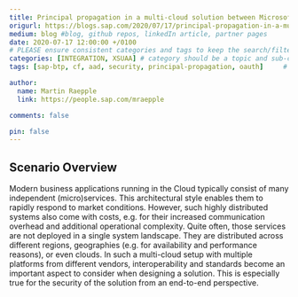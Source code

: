 ```yaml
---
title: Principal propagation in a multi-cloud solution between Microsoft Azure and SAP Business Technology Platform (BTP), Part I Building the foundation
origurl: https://blogs.sap.com/2020/07/17/principal-propagation-in-a-multi-cloud-solution-between-microsoft-azure-and-sap-cloud-platform-scp/
medium: blog #blog, github repos, linkedIn article, partner pages
date: 2020-07-17 12:00:00 +/0100
# PLEASE ensure consistent categories and tags to keep the search/filtering meaningful!
categories: [INTEGRATION, XSUAA] # category should be a topic and sub-category primary product
tags: [sap-btp, cf, aad, security, principal-propagation, oauth]     # TAG names should always be lowercase

author:
  name: Martin Raepple
  link: https://people.sap.com/mraepple

comments: false

pin: false
---
```


## Scenario Overview

Modern business applications running in the Cloud typically consist of many independent (micro)services. This architectural style enables them to rapidly respond to market conditions. However, such highly distributed systems also come with costs, e.g. for their increased communication overhead and additional operational complexity. Quite often, those services are not deployed in a single system landscape. They are distributed across different regions, geographies (e.g. for availability and performance reasons), or even clouds. In such a multi-cloud setup with multiple platforms from different vendors, interoperability and standards become an important aspect to consider when designing a solution. This is especially true for the security of the solution from an end-to-end perspective.
